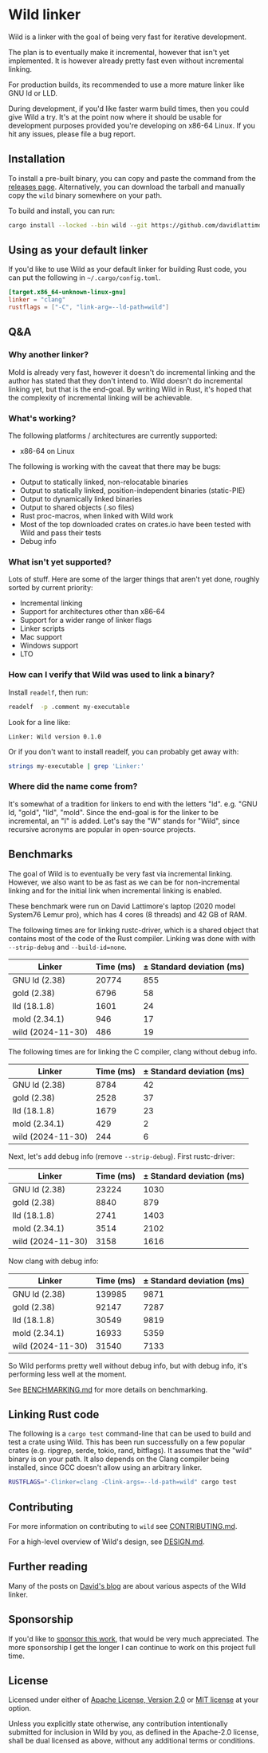 # Wild linker

Wild is a linker with the goal of being very fast for iterative development.

The plan is to eventually make it incremental, however that isn't yet implemented. It is however
already pretty fast even without incremental linking.

For production builds, its recommended to use a more mature linker like GNU ld or LLD.

During development, if you'd like faster warm build times, then you could give Wild a try. It's at
the point now where it should be usable for development purposes provided you're developing on
x86-64 Linux. If you hit any issues, please file a bug report.

## Installation

To install a pre-built binary, you can copy and paste the command from the [releases
page](https://github.com/davidlattimore/wild/releases). Alternatively, you can download the tarball
and manually copy the `wild` binary somewhere on your path.

To build and install, you can run:

```sh
cargo install --locked --bin wild --git https://github.com/davidlattimore/wild.git wild
```

## Using as your default linker

If you'd like to use Wild as your default linker for building Rust code, you can put the following
in `~/.cargo/config.toml`.

```toml
[target.x86_64-unknown-linux-gnu]
linker = "clang"
rustflags = ["-C", "link-arg=--ld-path=wild"]
```

## Q&A

### Why another linker?

Mold is already very fast, however it doesn't do incremental linking and the author has stated that
they don't intend to. Wild doesn't do incremental linking yet, but that is the end-goal. By writing
Wild in Rust, it's hoped that the complexity of incremental linking will be achievable.

### What's working?

The following platforms / architectures are currently supported:

* x86-64 on Linux

The following is working with the caveat that there may be bugs:

* Output to statically linked, non-relocatable binaries
* Output to statically linked, position-independent binaries (static-PIE)
* Output to dynamically linked binaries
* Output to shared objects (.so files)
* Rust proc-macros, when linked with Wild work
* Most of the top downloaded crates on crates.io have been tested with Wild and pass their tests
* Debug info

### What isn't yet supported?

Lots of stuff. Here are some of the larger things that aren't yet done, roughly sorted by current
priority:

* Incremental linking
* Support for architectures other than x86-64
* Support for a wider range of linker flags
* Linker scripts
* Mac support
* Windows support
* LTO

### How can I verify that Wild was used to link a binary?

Install `readelf`, then run:

```sh
readelf  -p .comment my-executable
```

Look for a line like:

```
Linker: Wild version 0.1.0
```

Or if you don't want to install readelf, you can probably get away with:

```sh
strings my-executable | grep 'Linker:'
```

### Where did the name come from?

It's somewhat of a tradition for linkers to end with the letters "ld". e.g. "GNU ld, "gold", "lld",
"mold". Since the end-goal is for the linker to be incremental, an "I" is added. Let's say the "W"
stands for "Wild", since recursive acronyms are popular in open-source projects.

## Benchmarks

The goal of Wild is to eventually be very fast via incremental linking. However, we also want to be
as fast as we can be for non-incremental linking and for the initial link when incremental linking
is enabled.

These benchmark were run on David Lattimore's laptop (2020 model System76 Lemur pro), which has 4
cores (8 threads) and 42 GB of RAM.

The following times are for linking rustc-driver, which is a shared object that contains most of the
code of the Rust compiler. Linking was done with with `--strip-debug` and `--build-id=none`.

| Linker            | Time (ms) | ± Standard deviation (ms) |
|-------------------|-----------|---------------------------|
| GNU ld (2.38)     | 20774     | 855                       |
| gold (2.38)       | 6796      | 58                        |
| lld (18.1.8)      | 1601      | 24                        |
| mold (2.34.1)     | 946       | 17                        |
| wild (2024-11-30) | 486       | 19                        |

The following times are for linking the C compiler, clang without debug info.

| Linker            | Time (ms) | ± Standard deviation (ms) |
|-------------------|-----------|---------------------------|
| GNU ld (2.38)     | 8784      | 42                        |
| gold (2.38)       | 2528      | 37                        |
| lld (18.1.8)      | 1679      | 23                        |
| mold (2.34.1)     | 429       | 2                         |
| wild (2024-11-30) | 244       | 6                         |

Next, let's add debug info (remove `--strip-debug`). First rustc-driver:

| Linker            | Time (ms) | ± Standard deviation (ms) |
|-------------------|-----------|---------------------------|
| GNU ld (2.38)     | 23224     | 1030                      |
| gold (2.38)       | 8840      | 879                       |
| lld (18.1.8)      | 2741      | 1403                      |
| mold (2.34.1)     | 3514      | 2102                      |
| wild (2024-11-30) | 3158      | 1616                      |

Now clang with debug info:

| Linker            | Time (ms) | ± Standard deviation (ms) |
|-------------------|-----------|---------------------------|
| GNU ld (2.38)     | 139985    | 9871                      |
| gold (2.38)       | 92147     | 7287                      |
| lld (18.1.8)      | 30549     | 9819                      |
| mold (2.34.1)     | 16933     | 5359                      |
| wild (2024-11-30) | 31540     | 7133                      |

So Wild performs pretty well without debug info, but with debug info, it's performing less well at
the moment.

See [BENCHMARKING.md](BENCHMARKING.md) for more details on benchmarking.

## Linking Rust code

The following is a `cargo test` command-line that can be used to build and test a crate using Wild.
This has been run successfully on a few popular crates (e.g. ripgrep, serde, tokio, rand, bitflags).
It assumes that the "wild" binary is on your path. It also depends on the Clang compiler being
installed, since GCC doesn't allow using an arbitrary linker.

```sh
RUSTFLAGS="-Clinker=clang -Clink-args=--ld-path=wild" cargo test
```

## Contributing

For more information on contributing to `wild` see [CONTRIBUTING.md](CONTRIBUTING.md).

For a high-level overview of Wild's design, see [DESIGN.md](DESIGN.md).

## Further reading

Many of the posts on [David's blog](https://davidlattimore.github.io/) are about various aspects of
the Wild linker.

## Sponsorship

If you'd like to [sponsor this work](https://github.com/sponsors/davidlattimore), that would be very
much appreciated. The more sponsorship I get the longer I can continue to work on this project full
time.

## License

Licensed under either of [Apache License, Version 2.0](LICENSE-APACHE) or [MIT license](LICENSE-MIT)
at your option.

Unless you explicitly state otherwise, any contribution intentionally submitted for inclusion in
Wild by you, as defined in the Apache-2.0 license, shall be dual licensed as above, without any
additional terms or conditions.
